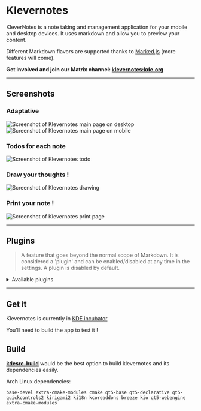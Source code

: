 <!--
    SPDX-License-Identifier: GPL-2.0-or-later
    SPDX-FileCopyrightText: 2022 Louis Schul <schul9louis@gmail.com>
-->

# Klevernotes 

KleverNotes is a note taking and management application for your mobile and desktop devices. It uses markdown and allow you to preview your content. 

Different Markdown flavors are supported thanks to [Marked.js](https://marked.js.org/#specifications) (more features will come). 

**Get involved and join our Matrix channel: [klevernotes:kde.org](https://matrix.to/#/#klevernotes:kde.org)**

___

## Screenshots

### Adaptative
![Screenshot of Klevernotes main page on desktop](https://cdn.kde.org/screenshots/klevernotes/main_note_desktop.png)
![Screenshot of Klevernotes main page on mobile](https://cdn.kde.org/screenshots/klevernotes/main_note_mobile.png)
### Todos for each note
![Screenshot of Klevernotes todo](https://cdn.kde.org/screenshots/klevernotes/todo_mobile.png)
### Draw your thoughts ! 
![Screenshot of  Klevernotes drawing](https://cdn.kde.org/screenshots/klevernotes/painting.png)
### Print your note ! 
![Screenshot of  Klevernotes print page](https://cdn.kde.org/screenshots/klevernotes/printing.png)

___

## Plugins
> A feature that goes beyond the normal scope of Markdown. 
> It is considered a 'plugin' and can be enabled/disabled at any time in the settings.
> A plugin is disabled by default.

<details><summary>Available plugins</summary>

### Note linking
Link your notes together. You can even link them to a specific header !

Use the following syntax to do so : 

`[[ Category/Group/Note:# header | displayed name ]]`

### Syntax highlighting
Highlight your blocks of code !
Use the following syntax to do so : 
```
    ```<lang>
        code goes here
    ```
```
Replace `<lang>` with the desired language :smile:

#### Supported highlighter:
- [KSyntaxHighlighter](https://invent.kde.org/frameworks/syntax-highlighting) 
- [Chroma](https://github.com/alecthomas/chroma)
- [Pygments](https://pygments.org/)

</details>

___

## Get it

Klevernotes is currently in [KDE incubator](https://community.kde.org/Incubator) 

You'll need to build the app to test it ! 

## Build

**[kdesrc-build](https://invent.kde.org/sdk/kdesrc-build)** would be the best option to build klevernotes and its dependencies easily.

Arch Linux dependencies:
```
base-devel extra-cmake-modules cmake qt5-base qt5-declarative qt5-quickcontrols2 kirigami2 ki18n kcoreaddons breeze kio qt5-webengine extra-cmake-modules
```
